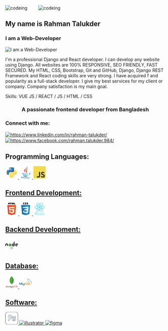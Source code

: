 <img alt="codeing" src="https://media.licdn.com/dms/image/D5616AQHYrjmezkX5jQ/profile-displaybackgroundimage-shrink_350_1400/0/1709647094813?e=1717027200&v=beta&t=aIkYe5RiQIRDueA9CCdtpZFkrBOKkKGEM8c42QzecP4">
<img align="right" alt="codeing" width="400" src="https://cdn.dribbble.com/users/926537/screenshots/4502924/media/79e26abb3fb85b42f2722cf22da095dc.gif">





## My name is Rahman Talukder
### I am a Web-Developer
![I am a Web-Developer](https://media.licdn.com/dms/image/D5616AQEU6fMD3NG0ew/profile-displaybackgroundimage-shrink_350_1400/0/1709308331808?e=1714608000&v=beta&t=QBKbyu3FrETqG-88Yy6ncHbZwx0nCsZsTEAkj-wu1tw)

I'm a professional Django and React developer. I can develop any website using Django. All websites are 100% RESPONSIVE, SEO FRIENDLY, FAST 
 SECURED. My HTML, CSS, Bootstrap, Git and GitHub, Django, Django REST Framework and React coding skills are very strong. I have acquired f and popularity as a full-stack developer. I give my best services for my client or company. Company satisfaction is my main goal. 

Skills: VUE JS / REACT / JS / HTML / CSS
<h3 align="center">A passionate frontend developer from Bangladesh</h3>

<h3 align="left">Connect with me:</h3>
<p align="left">
<a href="https://linkedin.com/in/https://www.linkedin.com/in/rahman-talukder/" target="blank"><img align="center" src="https://raw.githubusercontent.com/rahuldkjain/github-profile-readme-generator/master/src/images/icons/Social/linked-in-alt.svg" alt="https://www.linkedin.com/in/rahman-talukder/" height="30" width="40" /></a>
<a href="https://fb.com/https://www.facebook.com/rahman.talukder.984/" target="blank"><img align="center" src="https://raw.githubusercontent.com/rahuldkjain/github-profile-readme-generator/master/src/images/icons/Social/facebook.svg" alt="https://www.facebook.com/rahman.talukder.984/" height="30" width="40" /></a>
</p>
<h2 align="left">Programming Languages:</h2>
<a href="https://www.python.org" target="_blank" rel="noreferrer"> <img src="https://raw.githubusercontent.com/devicons/devicon/master/icons/python/python-original.svg" alt="python" width="40" height="40"/>
<img src="https://raw.githubusercontent.com/devicons/devicon/master/icons/java/java-original.svg" alt="java" width="40" height="40"/>
 <img src="https://raw.githubusercontent.com/devicons/devicon/master/icons/javascript/javascript-original.svg" alt="javascript" width="40" height="40"/>




<h2 align="left">Frontend Development:</h2>
<img src="https://raw.githubusercontent.com/devicons/devicon/master/icons/html5/html5-original-wordmark.svg" alt="html5" width="40" height="40"/>
 <img src="https://raw.githubusercontent.com/devicons/devicon/master/icons/css3/css3-original-wordmark.svg" alt="css3" width="40" height="40"/> 
<img src="https://raw.githubusercontent.com/devicons/devicon/master/icons/react/react-original-wordmark.svg" alt="react" width="40" height="40"/> 

<h2 align="left">Backend Development:</h2>
<img src="https://raw.githubusercontent.com/devicons/devicon/master/icons/nodejs/nodejs-original-wordmark.svg" alt="nodejs" width="40" height="40"/>

<h2 align="left">Database:</h2>
<img src="https://raw.githubusercontent.com/devicons/devicon/master/icons/mongodb/mongodb-original-wordmark.svg" alt="mongodb" width="40" height="40"/>
<img src="https://raw.githubusercontent.com/devicons/devicon/master/icons/mysql/mysql-original-wordmark.svg" alt="mysql" width="40" height="40"/>

<h2 align="left">Software:</h2>
<img src="https://raw.githubusercontent.com/devicons/devicon/master/icons/photoshop/photoshop-line.svg" alt="photoshop" width="40" height="40"/>
<img src="https://www.vectorlogo.zone/logos/adobe_illustrator/adobe_illustrator-icon.svg" alt="illustrator" width="40" height="40"/>
<img src="https://www.vectorlogo.zone/logos/figma/figma-icon.svg" alt="figma" width="40" height="40"/>

